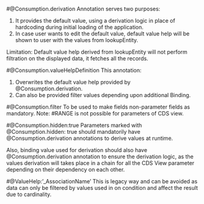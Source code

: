 #@Consumption.derivation
Annotation serves two purposes:
1.	It provides the default value, using a derivation logic in place of hardcoding during initial loading of the application.
2.	In case user wants to edit the default value, default value help will be shown to user with the values from lookupEntity.

Limitation: Default value help derived from lookupEntity will not perform filtration on the displayed data, it fetches all the records.

#@Consumption.valueHelpDefinition
This annotation:
1.	Overwrites the default value help provided by @Consumption.derivation.
2.	Can also be provided filter values depending upon additional Binding.

#@Consumption.filter
To be used to make fields non-parameter fields as mandatory.
Note: #RANGE is not possible for parameters of CDS view.
 

#@Consumption.hidden:true
Parameters marked with @Consumption.hidden: true should mandatorily have @Consumption.derivation annotations to derive values at runtime.

Also, binding value used for derivation should also have @Consumption.derivation annotation to ensure the derivation logic, as the values derivation will takes place in a chain for all the CDS View parameter depending on their dependency on each other.

#@ValueHelp:’_AssociationName’
This is legacy way and can be avoided as data can only be filtered by values used in on condition and affect the result due to cardinality.

